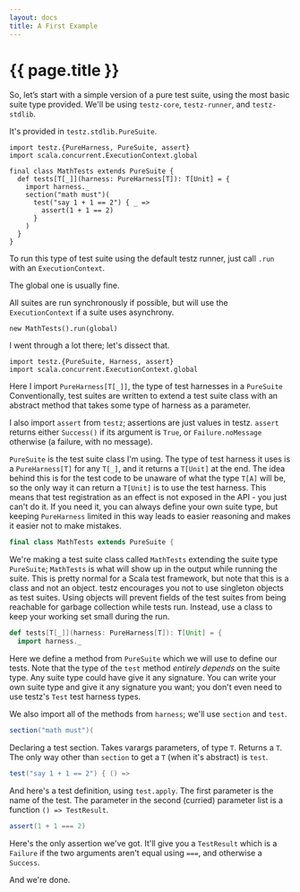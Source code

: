 ```yaml
---
layout: docs
title: A First Example
---
```


# {{ page.title }}

So, let’s start with a simple version of a pure test suite, using the
most basic suite type provided. We'll be using `testz-core`,
`testz-runner`, and `testz-stdlib`.

It's provided in `testz.stdlib.PureSuite`.

```tut:silent
import testz.{PureHarness, PureSuite, assert}
import scala.concurrent.ExecutionContext.global

final class MathTests extends PureSuite {
  def tests[T[_]](harness: PureHarness[T]): T[Unit] = {
    import harness._
    section("math must")(
      test("say 1 + 1 == 2") { _ =>
        assert(1 + 1 == 2)
      }
    )
  }
}
```

To run this type of test suite using the default testz runner,
just call `.run` with an `ExecutionContext`.

The global one is usually fine.

All suites are run synchronously if possible, but will use the
`ExecutionContext` if a suite uses asynchrony.

```tut:book
new MathTests().run(global)
```

I went through a lot there; let's dissect that.

```tut:silent
import testz.{PureSuite, Harness, assert}
import scala.concurrent.ExecutionContext.global
```

Here I import `PureHarness[T[_]]`, the type of test harnesses in a
`PureSuite` Conventionally, test suites are written to extend a
test suite class with an abstract method that takes some type of
harness as a parameter.

I also import `assert` from `testz`; assertions are just values in
testz. `assert` returns either `Success()` if its argument is `True`,
or `Failure.noMessage` otherwise (a failure, with no message).

`PureSuite` is the test suite class I'm using. The type of test
harness it uses is a `PureHarness[T]` for any `T[_]`, and it
returns a `T[Unit]` at the end. The idea behind this is for
the test code to be unaware of what the type `T[A]` will be,
so the only way it can return a `T[Unit]` is to use the test
harness. This means that test registration as an effect is not
exposed in the API - you just can't do it. If you need it, you
can always define your own suite type, but keeping `PureHarness`
limited in this way leads to easier reasoning and makes it easier
not to make mistakes.


```scala
final class MathTests extends PureSuite {
```

We're making a test suite class called `MathTests` extending the suite
type `PureSuite`; `MathTests` is what will show up in the output while
running the suite. This is pretty normal for a Scala test framework,
but note that this is a class and not an object. testz encourages you
not to use singleton objects as test suites. Using objects will prevent
fields of the test suites from being reachable for garbage collection
while tests run. Instead, use a class to keep your working set small
during the run.

```scala
def tests[T[_]](harness: PureHarness[T]): T[Unit] = {
  import harness._
```

Here we define a method from `PureSuite` which we will use to define
our tests. Note that the type of the `test` method *entirely depends*
on the suite type. Any suite type could have give it any signature.
You can write your own suite type and give it any signature you want;
you don't even need to use testz's `Test` test harness types.

We also import all of the methods from `harness`; we'll use `section` and
`test`.

```scala
section("math must")(
```

Declaring a test section. Takes varargs parameters, of type `T`.
Returns a `T`. The only way other than `section` to get a `T`
(when it's abstract) is `test`.

```scala
test("say 1 + 1 == 2") { () =>
```

And here's a test definition, using `test.apply`.
The first parameter is the name of the test. The parameter in the
second (curried) parameter list is a function `() => TestResult`.

```scala
assert(1 + 1 === 2)
```

Here's the only assertion we've got.
It'll give you a `TestResult` which is a `Failure` if the two
arguments aren't equal using `===`, and otherwise a `Success`.

And we're done.
